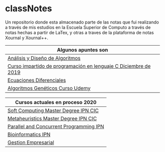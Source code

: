 # classNotes
Un repositorio donde esta almacenado parte de las notas que fui realizando a través de mis estudios en la Escuela Superior de Computo a través de notas hechas a partir de LaTex, y otras a traves de la plataforma de notas Xournal y Xournal++.

| Algunos apuntes son |
| --- |
| [Análisis y Diseño de Algoritmos](algoritmos/apuntes.pdf) |
| [Curso impartido de programación en lenguaje C Diciembre de 2019](cursoDeC/apunte.pdf) |
| [Ecuaciones Diferenciales](ecuaciones/apuntes.pdf) |
| [Algoritmos Genéticos Curso Udemy](curso-algoritmos-geneticos/notas.pdf) |

| Cursos actuales en proceso 2020 |
| --- |
| [Soft Computing Master Degree IPN CIC](softComputing/notas.pdf) |
| [Metaheuristics Master Degree IPN CIC](metaheuristics/notas.pdf)
| [Parallel and Concurrent Programming IPN](parallelAndConcurrentProgramming/notas.pdf) |
| [Bioinformatics IPN](bioinformatics/notas.pdf) |
| [Gestion Empresarial](gestionEmpresarial/notas.pdf) |

